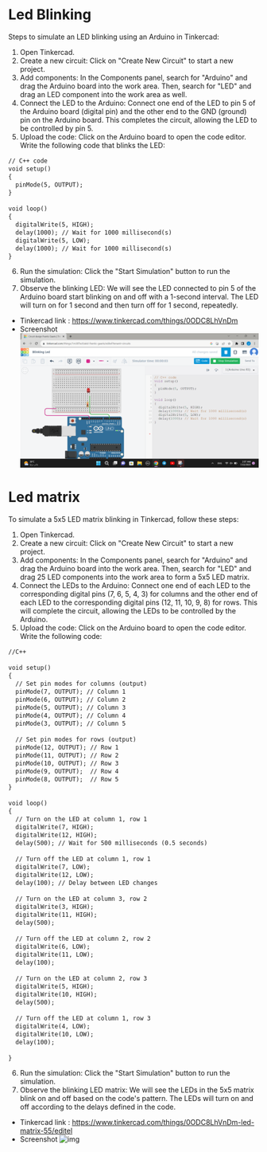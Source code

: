 # Led Blinking
Steps to simulate an LED blinking using an Arduino in Tinkercad:
1. Open Tinkercad.
2. Create a new circuit: Click on "Create New Circuit" to start a new project.
3. Add components: In the Components panel, search for "Arduino" and drag the Arduino board into the work area. Then, search for "LED" and drag an LED component into the work area as well.
4. Connect the LED to the Arduino: Connect one end of the LED to pin 5 of the Arduino board (digital pin) and the other end to the GND (ground) pin on the Arduino board. This completes the circuit, allowing the LED to be controlled by pin 5.
5. Upload the code: Click on the Arduino board to open the code editor. Write the following code that blinks the LED:
```
// C++ code
void setup()
{
  pinMode(5, OUTPUT);
}

void loop()
{
  digitalWrite(5, HIGH);
  delay(1000); // Wait for 1000 millisecond(s)
  digitalWrite(5, LOW);
  delay(1000); // Wait for 1000 millisecond(s)
}
```
6. Run the simulation: Click the "Start Simulation" button to run the simulation.
7. Observe the blinking LED: We will see the LED connected to pin 5 of the Arduino board start blinking on and off with a 1-second interval. The LED will turn on for 1 second and then turn off for 1 second, repeatedly.
- Tinkercad link : https://www.tinkercad.com/things/0ODC8LhVnDm
- Screenshot ![img](https://github.com/LatifahAbuhamamah/Led-Blinking-And-Led-Matrix/blob/main/Led-Screenshot.png)
# Led matrix
To simulate a 5x5 LED matrix blinking in Tinkercad, follow these steps:
1. Open Tinkercad.
2. Create a new circuit: Click on "Create New Circuit" to start a new project.
3. Add components: In the Components panel, search for "Arduino" and drag the Arduino board into the work area. Then, search for "LED" and drag 25 LED components into the work area to form a 5x5 LED matrix.
4. Connect the LEDs to the Arduino: Connect one end of each LED to the corresponding digital pins (7, 6, 5, 4, 3) for columns and the other end of each LED to the corresponding digital pins (12, 11, 10, 9, 8) for rows. This will complete the circuit, allowing the LEDs to be controlled by the Arduino.
5. Upload the code: Click on the Arduino board to open the code editor. Write the following code:
```
//C++

void setup()
{
  // Set pin modes for columns (output)
  pinMode(7, OUTPUT); // Column 1
  pinMode(6, OUTPUT); // Column 2
  pinMode(5, OUTPUT); // Column 3
  pinMode(4, OUTPUT); // Column 4
  pinMode(3, OUTPUT); // Column 5

  // Set pin modes for rows (output)
  pinMode(12, OUTPUT); // Row 1
  pinMode(11, OUTPUT); // Row 2
  pinMode(10, OUTPUT); // Row 3
  pinMode(9, OUTPUT);  // Row 4
  pinMode(8, OUTPUT);  // Row 5
}

void loop()
{
  // Turn on the LED at column 1, row 1
  digitalWrite(7, HIGH);
  digitalWrite(12, HIGH);
  delay(500); // Wait for 500 milliseconds (0.5 seconds)

  // Turn off the LED at column 1, row 1
  digitalWrite(7, LOW);
  digitalWrite(12, LOW);
  delay(100); // Delay between LED changes

  // Turn on the LED at column 3, row 2
  digitalWrite(3, HIGH);
  digitalWrite(11, HIGH);
  delay(500);

  // Turn off the LED at column 2, row 2
  digitalWrite(6, LOW);
  digitalWrite(11, LOW);
  delay(100);

  // Turn on the LED at column 2, row 3
  digitalWrite(5, HIGH);
  digitalWrite(10, HIGH);
  delay(500);

  // Turn off the LED at column 1, row 3
  digitalWrite(4, LOW);
  digitalWrite(10, LOW);
  delay(100);

}
```
6. Run the simulation: Click the "Start Simulation" button to run the simulation.
7. Observe the blinking LED matrix: We will see the LEDs in the 5x5 matrix blink on and off based on the code's pattern. The LEDs will turn on and off according to the delays defined in the code.
- Tinkercad link : https://www.tinkercad.com/things/0ODC8LhVnDm-led-matrix-55/editel
- Screenshot ![img](      )




